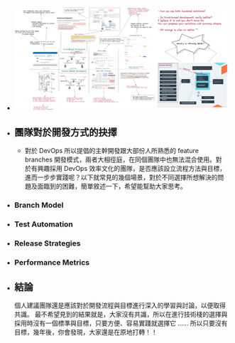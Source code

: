 - ![whats-goal1x.png](../assets/whats-goal1x_1655798926267_0.png)
- ## 團隊對於開發方式的抉擇
	- 對於 DevOps 所以提倡的主幹開發跟大部份人所熟悉的 feature branches 開發模式，兩者大相徑庭，在同個團隊中也無法混合使用。對於有興趣採用 DevOps 效率文化的團隊，是否應該設立流程方法與目標，進而一步步實踐呢？以下就常見的幾個場景，對於不同選擇所想解決的問題及面臨到的困難，簡單敘述一下，希望能幫助大家思考。
- ### Branch Model
- ### Test Automation
- ### Release Strategies
- ### Performance Metrics
- ## 結論
  
  個人建議團隊還是應該對於開發流程與目標進行深入的學習與討論，以便取得共識。
  最不希望見到的結果就是，大家沒有共識，所以在進行技術棧的選擇與採用時沒有一個標準與目標，只要方便、容易實踐就選擇它 ......
  所以只要沒有目標，幾年後，你會發現，大家還是在原地打轉！！